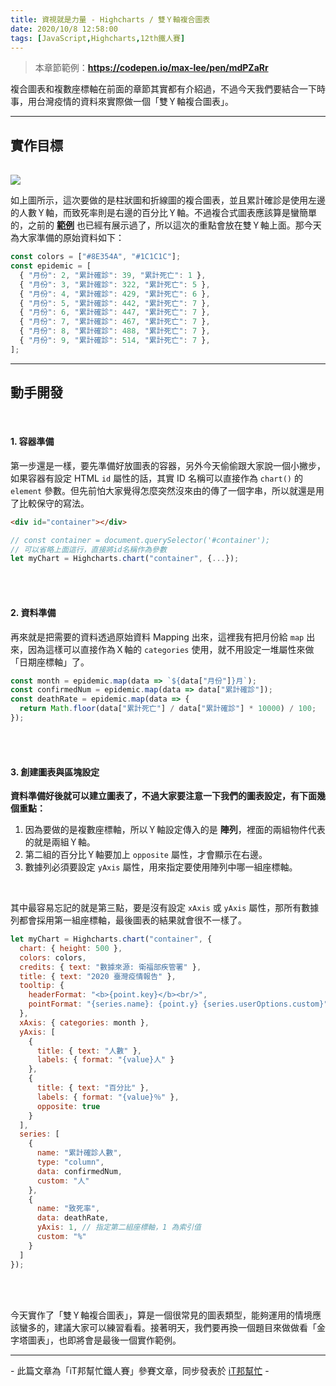 ```yaml
---
title: 資視就是力量 - Highcharts / 雙Ｙ軸複合圖表
date: 2020/10/8 12:58:00
tags: [JavaScript,Highcharts,12th鐵人賽]
---
```


> 本章節範例：**https://codepen.io/max-lee/pen/mdPZaRr**

複合圖表和複數座標軸在前面的章節其實都有介紹過，不過今天我們要結合一下時事，用台灣疫情的資料來實際做一個「雙Ｙ軸複合圖表」。

---

## 實作目標

<img src="doubleY.png" style="max-width: 800px; margin: 16px auto 0;" />

<br/>

如上圖所示，這次要做的是柱狀圖和折線圖的複合圖表，並且累計確診是使用左邊的人數Ｙ軸，而致死率則是右邊的百分比Ｙ軸。不過複合式圖表應該算是蠻簡單的，之前的 **[範例](https://codepen.io/max-lee/pen/mdPxGyq)** 也已經有展示過了，所以這次的重點會放在雙Ｙ軸上面。那今天為大家準備的原始資料如下：

```javascript
const colors = ["#8E354A", "#1C1C1C"];
const epidemic = [
  { "月份": 2, "累計確診": 39, "累計死亡": 1 },
  { "月份": 3, "累計確診": 322, "累計死亡": 5 },
  { "月份": 4, "累計確診": 429, "累計死亡": 6 },
  { "月份": 5, "累計確診": 442, "累計死亡": 7 },
  { "月份": 6, "累計確診": 447, "累計死亡": 7 },
  { "月份": 7, "累計確診": 467, "累計死亡": 7 },
  { "月份": 8, "累計確診": 488, "累計死亡": 7 },
  { "月份": 9, "累計確診": 514, "累計死亡": 7 },
];
```

---

## 動手開發

<br/>

#### 1. 容器準備

第一步還是一樣，要先準備好放圖表的容器，另外今天偷偷跟大家說一個小撇步，如果容器有設定 HTML `id` 屬性的話，其實 ID 名稱可以直接作為 `chart()` 的 `element` 參數。但先前怕大家覺得怎麼突然沒來由的傳了一個字串，所以就還是用了比較保守的寫法。

```html
<div id="container"></div>
```

```javascript
// const container = document.querySelector('#container');
// 可以省略上面這行，直接將id名稱作為參數
let myChart = Highcharts.chart("container", {...});
```

<br/>
<br/>

#### 2. 資料準備

再來就是把需要的資料透過原始資料 Mapping 出來，這裡我有把月份給 `map` 出來，因為這樣可以直接作為Ｘ軸的 `categories` 使用，就不用設定一堆屬性來做「日期座標軸」了。

```javascript
const month = epidemic.map(data => `${data["月份"]}月`);
const confirmedNum = epidemic.map(data => data["累計確診"]);
const deathRate = epidemic.map(data => {
  return Math.floor(data["累計死亡"] / data["累計確診"] * 10000) / 100;
});
```

<br/>
<br/>

#### 3. 創建圖表與區塊設定

**資料準備好後就可以建立圖表了，不過大家要注意一下我們的圖表設定，有下面幾個重點：**
1. 因為要做的是複數座標軸，所以Ｙ軸設定傳入的是 **陣列**，裡面的兩組物件代表的就是兩組Ｙ軸。
2. 第二組的百分比Ｙ軸要加上 `opposite` 屬性，才會顯示在右邊。
3. 數據列必須要設定 `yAxis` 屬性，用來指定要使用陣列中哪一組座標軸。

<br/>

其中最容易忘記的就是第三點，要是沒有設定 `xAxis` 或 `yAxis` 屬性，那所有數據列都會採用第一組座標軸，最後圖表的結果就會很不一樣了。

```javascript
let myChart = Highcharts.chart("container", {
  chart: { height: 500 },
  colors: colors,
  credits: { text: "數據來源: 衛福部疾管署" },
  title: { text: "2020 臺灣疫情報告" },
  tooltip: {
    headerFormat: "<b>{point.key}</b><br/>",
    pointFormat: "{series.name}: {point.y} {series.userOptions.custom}",
  },
  xAxis: { categories: month },
  yAxis: [
    {
      title: { text: "人數" },
      labels: { format: "{value}人" }
    },
    {
      title: { text: "百分比" },
      labels: { format: "{value}％" },
      opposite: true
    }
  ],
  series: [
    {
      name: "累計確診人數",
      type: "column",
      data: confirmedNum,
      custom: "人"
    },
    {
      name: "致死率",
      data: deathRate,
      yAxis: 1, // 指定第二組座標軸，1 為索引值
      custom: "%"
    }
  ]
});
```

<br/><br/>

今天實作了「雙Ｙ軸複合圖表」，算是一個很常見的圖表類型，能夠運用的情境應該蠻多的，建議大家可以練習看看。接著明天，我們要再換一個題目來做做看「金字塔圖表」，也即將會是最後一個實作範例。

---

\- 此篇文章為「iT邦幫忙鐵人賽」參賽文章，同步發表於 [iT邦幫忙](https://ithelp.ithome.com.tw/articles/10250764) -


